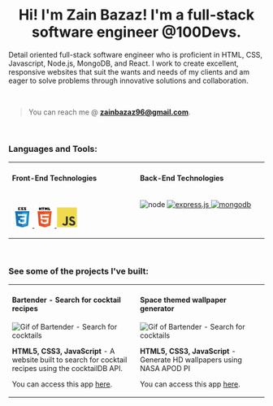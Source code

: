 <h1 align="center">Hi! I'm Zain Bazaz! I'm a full-stack software engineer @100Devs.</h1>

<p>Detail oriented full-stack software engineer who is proficient in HTML, CSS, Javascript, Node.js, MongoDB, and React. I work to create excellent, responsive websites that suit the wants and needs of my clients and am eager to solve problems through innovative solutions and collaboration.</p>

<!-- All of my projects are available [here]().  -->
<br>

>You can reach me @ **zainbazaz96@gmail.com**.

<br>
<h3 align="left">Languages and Tools:</h3>
<table>
  <tbody>
    <tr>
      <td width='45%' valign='top'>
        <h4>Front-End Technologies</h4>
        <br>
        <p align="left"> <a href="https://www.w3schools.com/css/" target="_blank"> 
          <img src="https://raw.githubusercontent.com/devicons/devicon/master/icons/css3/css3-original-wordmark.svg" alt="css3" width="40" height="40"/> </a> <a href="https://www.w3.org/html/" target="_blank"> 
          <img src="https://raw.githubusercontent.com/devicons/devicon/master/icons/html5/html5-original-wordmark.svg" alt="html5" width="40" height="40"/> </a> <a href="https://developer.mozilla.org/en-US/docs/Web/JavaScript" target="_blank"> 
          <img src="https://raw.githubusercontent.com/devicons/devicon/master/icons/javascript/javascript-original.svg" alt="javascript" width="40" height="40"/> </a> </p>
      </td>
      <td width='45%' valign='top'>
        <h4>Back-End Technologies</h4>
        <br>
           <img src="https://cdn.jsdelivr.net/npm/simple-icons@3.0.1/icons/node-dot-js.svg" alt="node" width="40" height="40"/> </a> <a href="https://nodejs.org/en/" target="_blank"> 
          <img src="https://camo.githubusercontent.com/93acca6a99de2894799bf5e78396c83a682e46a4b1d98aa3127ae7b25c3754b6/68747470733a2f2f70726f66696c696e61746f722e7269736861762e6465762f736b696c6c732d6173736574732f657870726573732d6f726967696e616c2d776f72646d61726b2e737667" alt='express.js' width="40" height="40"/> </a> <a href='https://expressjs.com/' target='_blank'> 
          <img src="https://camo.githubusercontent.com/e643754982a9dba595811285c08c4667f1062a17d9e7eca8dd16b43995bf372b/68747470733a2f2f70726f66696c696e61746f722e7269736861762e6465762f736b696c6c732d6173736574732f6d6f6e676f64622d6f726967696e616c2d776f72646d61726b2e737667" alt='mongodb' width="40" height="40"/> </a> <a href='https://www.mongodb.com/' target='_blank'>
      </td>
    </tr>
  </tbody>
</table>
<br>

<h3>See some of the projects I've built:</h3>
   <section dir='auto'>
    <table>
      <tbody>
        <tr>
          <td width='33%' valign='top'>
            <h4>Bartender - Search for cocktail recipes</h4>
            <img src="https://media.giphy.com/media/vvvmJlxtZix1EnjZhj/giphy.gif" alt="Gif of Bartender - Search for cocktails" style="max-width: 100%;" width="100%"">
            <br>
            <p>
              <strong style="max-width: 50%;" width="50%">HTML5, CSS3, JavaScript</strong>
              - A website built to search for cocktail recipes using the cocktailDB API.
             <br>
              <p>You can access this app <a href='https://bartender-cocktail-search.netlify.app'>here</a>.</p>
            </p>
          </td>
          <td width='33%' valign='top'>
            <h4>Space themed wallpaper generator</h4>
            <img src="https://media.giphy.com/media/zKQLlAz8IvNDIoJY9u/giphy.gif" alt="Gif of Bartender - Search for cocktails" style="max-width: 100%;" width="100%"">
            <br>
            <p>
              <strong style="max-width: 50%;" width="50%">HTML5, CSS3, JavaScript</strong>
              - Generate HD wallpapers using NASA APOD PI
             <br>
              <p>You can access this app <a href='https://space-themed-wallpaper-generator.netlify.app'>here</a>.</p>
            </p>
          </td> 
          
   </section>


